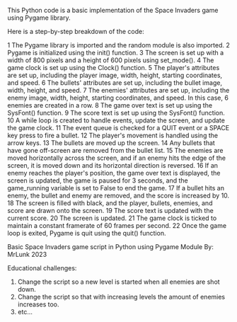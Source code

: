 This Python code is a basic implementation of the Space Invaders game using Pygame library.

Here is a step-by-step breakdown of the code:

1 The Pygame library is imported and the random module is also imported.
2 Pygame is initialized using the init() function.
3 The screen is set up with a width of 800 pixels and a height of 600 pixels using set_mode().
4 The game clock is set up using the Clock() function.
5 The player's attributes are set up, including the player image, width, height, starting coordinates, and speed.
6 The bullets' attributes are set up, including the bullet image, width, height, and speed.
7 The enemies' attributes are set up, including the enemy image, width, height, starting coordinates, and speed. In this case, 6 enemies are created in a row.
8 The game over text is set up using the SysFont() function.
9 The score text is set up using the SysFont() function.
10 A while loop is created to handle events, update the screen, and update the game clock.
11 The event queue is checked for a QUIT event or a SPACE key press to fire a bullet.
12 The player's movement is handled using the arrow keys.
13 The bullets are moved up the screen.
14 Any bullets that have gone off-screen are removed from the bullet list.
15 The enemies are moved horizontally across the screen, and if an enemy hits the edge of the screen, it is moved down and its horizontal direction is reversed.
16 If an enemy reaches the player's position, the game over text is displayed, the screen is updated, the game is paused for 3 seconds, and the game_running variable is set to False to end the game.
17 If a bullet hits an enemy, the bullet and enemy are removed, and the score is increased by 10.
18 The screen is filled with black, and the player, bullets, enemies, and score are drawn onto the screen.
19 The score text is updated with the current score.
20 The screen is updated.
21 The game clock is ticked to maintain a constant framerate of 60 frames per second.
22 Once the game loop is exited, Pygame is quit using the quit() function.

Basic Space Invaders game script in Python using Pygame Module
By: MrLunk 2023

Educational challenges: 
1. Change the script so a new level is started when all enemies are shot down.
2. Change the script so that with increasing levels the amount of enemies increases too.
3. etc...
    
    
